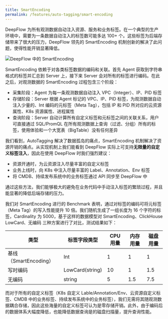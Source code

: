 ```yaml
---
title: SmartEncoding
permalink: /features/auto-tagging/smart-encoding
---
```


DeepFlow 为所有观测数据自动注入资源、服务和业务标签。在一个典型的生产环境中，需要为一条数据自动注入的标签数可能多达 100+ 个。这些标签为后端存储带来了很大的压力，DeepFlow 领先的 SmartEncoding 机制创新的解决了此问题，使得性能开销显著降低。

![DeepFlow 中的 SmartEncoding](https://yunshan-guangzhou.oss-cn-beijing.aliyuncs.com/pub/pic/202310096523b164952a5.png)

SmartEncoding 依赖于对各类标签数据的编码和关联。首先 Agent 获取到字符串格式的标签并汇总到 Server 上，接下来 Server 会对所有的标签进行编码。在此之后，对观测数据的 SmartEncoding 过程包含三个阶段：

- 采集阶段：Agent 为每一条观测数据自动注入 VPC（Integer）、IP、PID 标签
- 存储阶段：Server 根据 Agent 标记的 VPC、IP、PID 标签，为观测数据自动注入少量的、Int 编码的元标签（Meta Tag），包括 IP 和 PID 所对应的云资源属性、K8s 资源属性、进程属性
- 查询阶段：Server 自动计算所有自定义标签和元标签之间的关联关系，用户可直接通过 SQL/PromQL 在所有观测数据上查询（过滤、分组）所有的标签，使用体验和一个大宽表（BigTable）没有任何差异

我们看到，AutoTagging 解决了数据孤岛的痛点，SmartEncoding 机制解决了资源开销的痛点。从实现机制上我们能看到 DeepFlow 实际上可支持**无限量的自定义标签注入**，因此在使用 DeepFlow 时我们强烈建议：

- 资源开通时，为云资源注入尽量丰富的自定义标签
- 业务上线时，向 K8s 中注入尽量丰富的 Label、Annotation、Env 标签
- 将 CMDB、持续发布系统中的业务标签通过 API 同步至 DeepFlow 中

通过这些方法，我们能够极大的避免在业务代码中手动注入标签的繁琐过程，并且能显著的降低后端存储的压力。

我们对 SmartEncoding 进行的 Benchmark 表明，通过对标签的编码可将元标签（Meta Tag）的写入性能提升 10 倍。我们随机生成了一组长度为 16 个字符的标签，Cardinality 为 5000，基于这样的数据模型对 SmartEncoding、ClickHouse LowCard、无编码 三种方案进行了对比，测试结果如下：

| 类型                  | 标签字段类型    | CPU 用量 | 内存用量 | 磁盘用量 |
| --------------------- | --------------- | -------- | -------- | -------- |
| 基线（SmartEncoding） | Int             | 1        | 1        | 1        |
| 写时编码              | LowCard(string) | 10       | 1        | 1.5      |
| 无编码                | string          | 5        | 1.5      | 7.5      |

而对于所有的自定义标签（K8s 自定义 Lable/Annotation/Env、云资源自定义标签、CMDB 中的业务标签、持续发布系统中的业务标签），我们无需将其随观测数据耦合存储，因此这些海量的自定义标签可认为是零存储开销。此外，由于编码后的数据体系大幅度降低，也能降低数据查询是的磁盘扫描量，提升查询性能。
